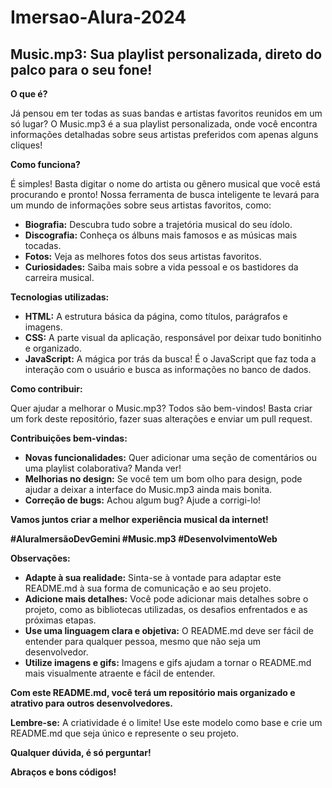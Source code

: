# Imersao-Alura-2024

 ##  **Music.mp3: Sua playlist personalizada, direto do palco para o seu fone!**

**O que é?**

Já pensou em ter todas as suas bandas e artistas favoritos reunidos em um só lugar? O Music.mp3 é a sua playlist personalizada, onde você encontra informações detalhadas sobre seus artistas preferidos com apenas alguns cliques! 

**Como funciona?**

É simples! Basta digitar o nome do artista ou gênero musical que você está procurando e pronto! Nossa ferramenta de busca inteligente te levará para um mundo de informações sobre seus artistas favoritos, como:

* **Biografia:** Descubra tudo sobre a trajetória musical do seu ídolo.
* **Discografia:** Conheça os álbuns mais famosos e as músicas mais tocadas.
* **Fotos:** Veja as melhores fotos dos seus artistas favoritos.
* **Curiosidades:** Saiba mais sobre a vida pessoal e os bastidores da carreira musical.

**Tecnologias utilizadas:**

* **HTML:** A estrutura básica da página, como títulos, parágrafos e imagens.
* **CSS:** A parte visual da aplicação, responsável por deixar tudo bonitinho e organizado.
* **JavaScript:** A mágica por trás da busca! É o JavaScript que faz toda a interação com o usuário e busca as informações no banco de dados.

**Como contribuir:**

Quer ajudar a melhorar o Music.mp3? Todos são bem-vindos! Basta criar um fork deste repositório, fazer suas alterações e enviar um pull request. 

**Contribuições bem-vindas:**

* **Novas funcionalidades:** Quer adicionar uma seção de comentários ou uma playlist colaborativa? Manda ver!
* **Melhorias no design:** Se você tem um bom olho para design, pode ajudar a deixar a interface do Music.mp3 ainda mais bonita.
* **Correção de bugs:** Achou algum bug? Ajude a corrigi-lo!

**Vamos juntos criar a melhor experiência musical da internet!**

**#AluraImersãoDevGemini #Music.mp3 #DesenvolvimentoWeb**

**Observações:**

* **Adapte à sua realidade:** Sinta-se à vontade para adaptar este README.md à sua forma de comunicação e ao seu projeto.
* **Adicione mais detalhes:** Você pode adicionar mais detalhes sobre o projeto, como as bibliotecas utilizadas, os desafios enfrentados e as próximas etapas.
* **Use uma linguagem clara e objetiva:** O README.md deve ser fácil de entender para qualquer pessoa, mesmo que não seja um desenvolvedor.
* **Utilize imagens e gifs:** Imagens e gifs ajudam a tornar o README.md mais visualmente atraente e fácil de entender.

**Com este README.md, você terá um repositório mais organizado e atrativo para outros desenvolvedores.**

**Lembre-se:** A criatividade é o limite! Use este modelo como base e crie um README.md que seja único e represente o seu projeto. 

**Qualquer dúvida, é só perguntar!**

**Abraços e bons códigos!**
